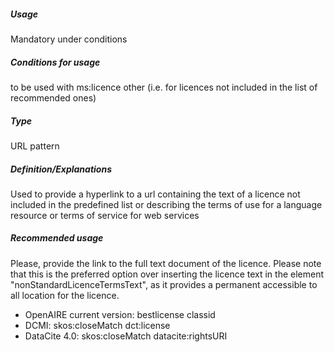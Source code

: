 ##### Usage
Mandatory under conditions
##### Conditions for usage
to be used with ms:licence other (i.e. for licences not included in the list of recommended ones) 
##### Type
URL pattern
##### Definition/Explanations
Used to provide a hyperlink to a url containing the text of a licence not included in the predefined list or describing the terms of use for a language resource or terms of service for web services
##### Recommended usage
Please, provide the link to the full text document of the licence. 
Please note that this is the preferred option over inserting the licence text in the element "nonStandardLicenceTermsText", as it provides a permanent accessible to all location for the licence.
* OpenAIRE current version: bestlicense classid
* DCMI: skos:closeMatch dct:license
* DataCite 4.0: skos:closeMatch datacite:rightsURI
